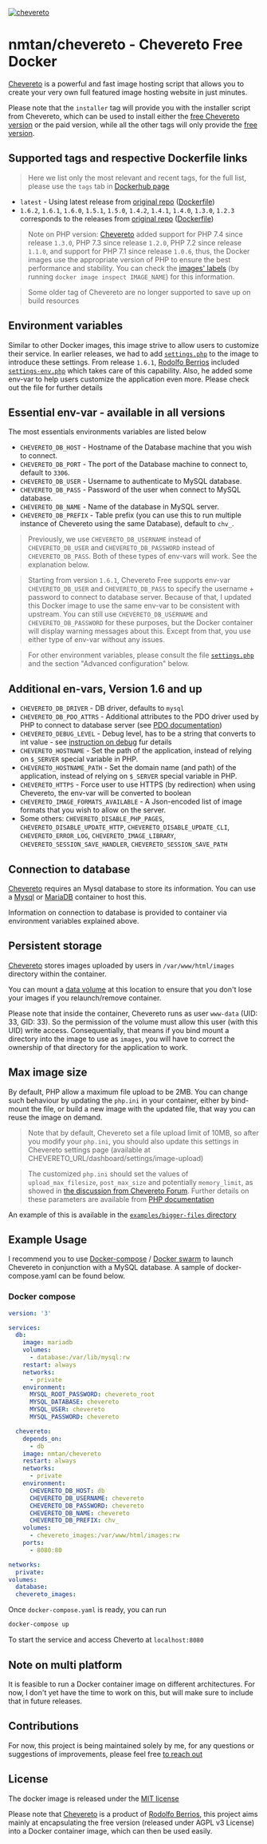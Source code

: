 [cheveretourl]: https://chevereto.com/
[cheveretogithub]: https://github.com/rodber/chevereto-free

[![chevereto](http://chevereto.com/app/themes/v3/img/chevereto-blue.svg)][cheveretourl]

# nmtan/chevereto - Chevereto Free Docker

[Chevereto][cheveretourl] is a powerful and fast image hosting script that allows you to create your very own full featured image hosting website in just minutes.

Please note that the `installer` tag will provide you with the installer script
from Chevereto, which can be used to install either the [free Chevereto version][cheveretogithub]
or the paid version, while all the other tags will only provide the [free version][cheveretogithub].

## Supported tags and respective Dockerfile links

> Here we list only the most relevant and recent tags, for the full list, please
use the `tags` tab in [Dockerhub page](https://hub.docker.com/r/nmtan/chevereto)

* `latest` - Using latest release from [original repo][cheveretogithub] ([Dockerfile](https://github.com/tanmng/docker-chevereto/blob/master/latest/Dockerfile))
* `1.6.2`, `1.6.1`, `1.6.0`, `1.5.1`, `1.5.0`, `1.4.2`, `1.4.1`, `1.4.0`, `1.3.0`, `1.2.3` corresponds to the releases from [original repo][cheveretogithub] ([Dockerfile](https://github.com/tanmng/docker-chevereto/blob/master/latest/Dockerfile))


> Note on PHP version: [Chevereto](cheveretourl) added support for PHP 7.4 since release `1.3.0`, PHP 7.3 since release `1.2.0`, PHP 7.2 since release `1.1.0`, and support for PHP 7.1 since release `1.0.6`, thus, the Docker images use the appropriate version of PHP to ensure the best performance and stability. You can check the [images' labels](https://docs.docker.com/config/labels-custom-metadata/) (by running `docker image inspect IMAGE_NAME`) for this information.

> Some older tag of Chevereto are no longer supported to save up on build resources

## Environment variables

Similar to other Docker images, this image strive to allow users to customize their service. In earlier releases, we had to add [`settings.php`](https://github.com/tanmng/docker-chevereto/blob/master/settings.php) to the image to introduce these settings. From release `1.6.1`, [Rodolfo Berrios](http://rodolfoberrios.com/) included [`settings-env.php`](https://github.com/rodber/chevereto-free/blob/1.6/app/settings-env.php) which takes care of this capability. Also, he added some env-var to help users customize the application even more. Please check out the file for further details

## Essential env-var - available in all versions

The most essentials environments variables are listed below

* `CHEVERETO_DB_HOST` - Hostname of the Database machine that you wish to connect.
* `CHEVERETO_DB_PORT` - The port of the Database machine to connect to, default to `3306`.
* `CHEVERETO_DB_USER` - Username to authenticate to MySQL database.
* `CHEVERETO_DB_PASS` - Password of the user when connect to MySQL database.
* `CHEVERETO_DB_NAME` - Name of the database in MySQL server.
* `CHEVERETO_DB_PREFIX` - Table prefix (you can use this to run multiple instance of Chevereto using the same Database), default to `chv_`.

> Previously, we use `CHEVERETO_DB_USERNAME` instead of `CHEVERETO_DB_USER` and `CHEVERETO_DB_PASSWORD` instead of `CHEVERETO_DB_PASS`. Both of these types of env-vars will work. See the explanation below.

> Starting from version `1.6.1`, Chevereto Free supports env-var `CHEVERETO_DB_USER` and `CHEVERETO_DB_PASS` to specify the username + password to connect to database server. Because of that, I updated this Docker image to use the same env-var to be consistent with upstream. You can still use `CHEVERETO_DB_USERNAME` and `CHEVERETO_DB_PASSWORD` for these purposes, but the Docker container will display warning messages about this. Except from that, you use either type of env-var without any issues.

> For other environment variables, please consult the file [`settings.php`](https://github.com/tanmng/docker-chevereto/blob/master/settings.php) and the section "Advanced configuration" below.

## Additional en-vars, Version 1.6 and up

* `CHEVERETO_DB_DRIVER` - DB driver, defaults to `mysql`
* `CHEVERETO_DB_PDO_ATTRS` - Additional attributes to the PDO driver used by PHP to connect to database server (see [PDO documentation](https://www.php.net/manual/en/ref.pdo-mysql.php))
* `CHEVERETO_DEBUG_LEVEL` - Debug level, has to be a string that converts to int value - see [instruction on debug](https://chevereto-free.github.io/manual/troubleshooting/debug.html#debug) fur details
* `CHEVERETO_HOSTNAME` - Set the path of the application, instead of relying on `$_SERVER` special variable in PHP.
* `CHEVERETO_HOSTNAME_PATH` - Set the domain name (and path) of the application, instead of relying on `$_SERVER` special variable in PHP.
* `CHEVERETO_HTTPS` - Force user to use HTTPS (by redirection) when using Chevereto, the env-var will be converted to boolean
* `CHEVERETO_IMAGE_FORMATS_AVAILABLE` - A Json-encoded list of image formats that you wish to allow on the server.
* Some others: `CHEVERETO_DISABLE_PHP_PAGES`, `CHEVERETO_DISABLE_UPDATE_HTTP`, `CHEVERETO_DISABLE_UPDATE_CLI`, `CHEVERETO_ERROR_LOG`, `CHEVERETO_IMAGE_LIBRARY`, `CHEVERETO_SESSION_SAVE_HANDLER`, `CHEVERETO_SESSION_SAVE_PATH`

## Connection to database

[Chevereto][cheveretourl] requires an Mysql database to store its information. You can use a [Mysql](https://hub.docker.com/_/mysql/) or [MariaDB](https://hub.docker.com/_/mariadb/) container to host this.

Information on connection to database is provided to container via environment variables explained above.

## Persistent storage

[Chevereto][cheveretourl] stores images uploaded by users in `/var/www/html/images` directory within the container.

You can mount a [data volume](https://docs.docker.com/engine/tutorials/dockervolumes/#data-volumes) at this location to ensure that you don't lose your images if you relaunch/remove container.

Please note that inside the container, Chevereto runs as user `www-data` (UID: 33, GID: 33). So the permission of the volume must allow this user (with this UID) write access. Consequentially, that means if you bind mount a directory into the image to use as `images`, you will have to correct the ownership of that directory for the application to work.

## Max image size

By default, PHP allow a maximum file upload to be 2MB. You can change such behaviour by updating the `php.ini` in your container, either by bind-mount the file, or build a new image with the updated file, that way you can reuse the image on demand.

> Note that by default, Chevereto set a file upload limit of 10MB, so after you modify your `php.ini`, you should also update this settings in Chevereto settings page (available at CHEVERETO_URL/dashboard/settings/image-upload)

> The customized `php.ini` should set the values of `upload_max_filesize`, `post_max_size` and potentially `memory_limit`, as showed in [the discussion from Chevereto Forum](https://chevereto.com/community/threads/chevereto-supports-only-2mb-max-upload-size.4729/). Further details on these parameters are available from [PHP documentation](http://php.net/manual/en/ini.core.php)

An example of this is available in the [`examples/bigger-files` directory](examples/bigger-files)

## Example Usage

I recommend you to use [Docker-compose](https://docs.docker.com/compose/) / [Docker swarm](https://docs.docker.com/engine/swarm/) to launch Chevereto in conjunction with a MySQL database. A sample of docker-compose.yaml can be found below.

### Docker compose

```yaml
version: '3'

services:
  db:
    image: mariadb
    volumes:
      - database:/var/lib/mysql:rw
    restart: always
    networks:
      - private
    environment:
      MYSQL_ROOT_PASSWORD: chevereto_root
      MYSQL_DATABASE: chevereto
      MYSQL_USER: chevereto
      MYSQL_PASSWORD: chevereto

  chevereto:
    depends_on:
      - db
    image: nmtan/chevereto
    restart: always
    networks:
      - private
    environment:
      CHEVERETO_DB_HOST: db
      CHEVERETO_DB_USERNAME: chevereto
      CHEVERETO_DB_PASSWORD: chevereto
      CHEVERETO_DB_NAME: chevereto
      CHEVERETO_DB_PREFIX: chv_
    volumes:
      - chevereto_images:/var/www/html/images:rw
    ports:
      - 8080:80

networks:
  private:
volumes:
  database:
  chevereto_images:
```

Once `docker-compose.yaml` is ready, you can run

```bash
docker-compose up
```

To start the service and access Cheverto at `localhost:8080`

## Note on multi platform

It is feasible to run a Docker container image on different architectures. For now, I don't yet have the time to work on this, but will make sure to include that in future releases.

## Contributions

For now, this project is being maintained solely by me, for any questions or suggestions of improvements, please feel free [to reach out](mailto:tan.mng90@gmail.com)

## License

The docker image is released under the [MIT license](LICENSE)

Please note that [Chevereto](cheveretourl) is a product of [Rodolfo Berrios](http://rodolfoberrios.com/), this project aims mainly at encapsulating the free version (released under AGPL v3 License) into a Docker container image, which can then be used easily.
